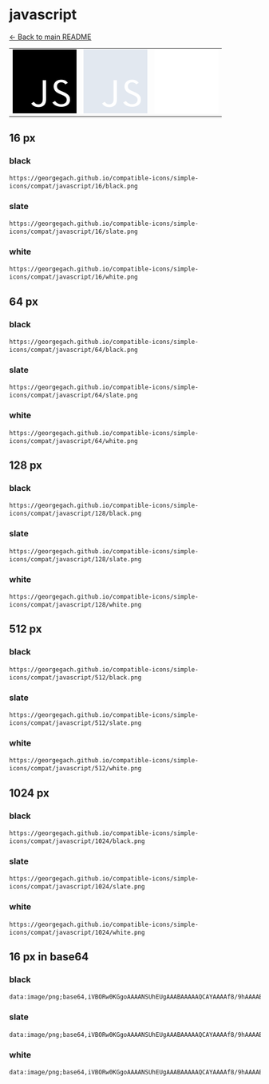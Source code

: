 # javascript

[← Back to main README](../../README.md)

<table><tr>
  <td><img src="./128/black.png" width="128" alt="javascript black icon" /></td>
  <td><img src="./128/slate.png" width="128" alt="javascript slate icon" /></td>
  <td><img src="./128/white.png" width="128" alt="javascript white icon" /></td>
</tr></table>

## 16 px

### black
```
https://georgegach.github.io/compatible-icons/simple-icons/compat/javascript/16/black.png
```

### slate
```
https://georgegach.github.io/compatible-icons/simple-icons/compat/javascript/16/slate.png
```

### white
```
https://georgegach.github.io/compatible-icons/simple-icons/compat/javascript/16/white.png
```

## 64 px

### black
```
https://georgegach.github.io/compatible-icons/simple-icons/compat/javascript/64/black.png
```

### slate
```
https://georgegach.github.io/compatible-icons/simple-icons/compat/javascript/64/slate.png
```

### white
```
https://georgegach.github.io/compatible-icons/simple-icons/compat/javascript/64/white.png
```

## 128 px

### black
```
https://georgegach.github.io/compatible-icons/simple-icons/compat/javascript/128/black.png
```

### slate
```
https://georgegach.github.io/compatible-icons/simple-icons/compat/javascript/128/slate.png
```

### white
```
https://georgegach.github.io/compatible-icons/simple-icons/compat/javascript/128/white.png
```

## 512 px

### black
```
https://georgegach.github.io/compatible-icons/simple-icons/compat/javascript/512/black.png
```

### slate
```
https://georgegach.github.io/compatible-icons/simple-icons/compat/javascript/512/slate.png
```

### white
```
https://georgegach.github.io/compatible-icons/simple-icons/compat/javascript/512/white.png
```

## 1024 px

### black
```
https://georgegach.github.io/compatible-icons/simple-icons/compat/javascript/1024/black.png
```

### slate
```
https://georgegach.github.io/compatible-icons/simple-icons/compat/javascript/1024/slate.png
```

### white
```
https://georgegach.github.io/compatible-icons/simple-icons/compat/javascript/1024/white.png
```

## 16 px in base64

### black
```
data:image/png;base64,iVBORw0KGgoAAAANSUhEUgAAABAAAAAQCAYAAAAf8/9hAAAABmJLR0QA/wD/AP+gvaeTAAAAz0lEQVQ4je3TPU5CQRQF4O/5E6ksaIgFMVFaG2UTVmwAC7dAxWasaFwBNBYUGBtXYCwgJAQjxgoDhT4K7ktIJOERLD3JTU7mzjlzbmYmQWoH7O0i/jf4I4ODDf13HOE4+CtmqKCcJ0Ebz8Hv8RiaLqZ5EmSP7BtPaKAaKQp5EmTYRxO3aOEja2wySJEEv0An1q4xYP0IKT5RxFfs+cEEJ6hjiBFOM8FqveEGPVziBWPUcIcHXFneSJr4/RunEa+Pc5zhMEzGmKMUpyfrDLbCAqaYL5hRELwgAAAAAElFTkSuQmCC
```

### slate
```
data:image/png;base64,iVBORw0KGgoAAAANSUhEUgAAABAAAAAQCAYAAAAf8/9hAAAABmJLR0QA/wD/AP+gvaeTAAAA8UlEQVQ4je2TvS4DYBSGn/dTYTIY/AzSBKvNTbgHi8UsJlcjEYvNxsjSWFyCQUmkSQlLpYZ+j8HPUmkjNTrTSU7Oc553OLnrvMgEVSZZ/gf8EaAxahjoCjPAHB/9DdJPXIesjDVQz0K5BhBPirQSS+QyoTfWgFJEAAehXBn3IZsmfXR2rAG1foWZAg+g7qjHUJ++b4wEgDDIJ2QDcx6KwS2h/WOEBJVnYJ7Ca600gjUlj5JlcFvKPfAANIcNpGt1T2w1Sg6TLJHS1boLHkUurJyWsACQ4W+0B6UdvK1hDVyNmUY6KXSUN2UxSRPMD4Df1TulcnFiHqlmEQAAAABJRU5ErkJggg==
```

### white
```
data:image/png;base64,iVBORw0KGgoAAAANSUhEUgAAABAAAAAQCAYAAAAf8/9hAAAABmJLR0QA/wD/AP+gvaeTAAAA00lEQVQ4je3TvS5EURTF8d/1kVEpNKKQSdBq8BIqL0DhFVReRqXxBDONQkE0nkCmIBIZQVQjFCzNuZWbzJWZ0kp2snL22Sv/k+xTJYkJNDPJ8H/AlALmxvSf0cFi8QN8YAOrbQh6uCn+DFdl5gKjNgT1kn3hGkfYKRQLbQhqzeIYhzjFa90YFxBUxW+iX852cU/zE4I3LOG93PnGC1awjwc8oiu/9ZTkIMllkq0kt0mGSfaSnCQ5T7KdZJAkVcNvHBW8O6xjDfMYlvrEMrqomgL+pB9zRGhfsH3x2gAAAABJRU5ErkJggg==
```


